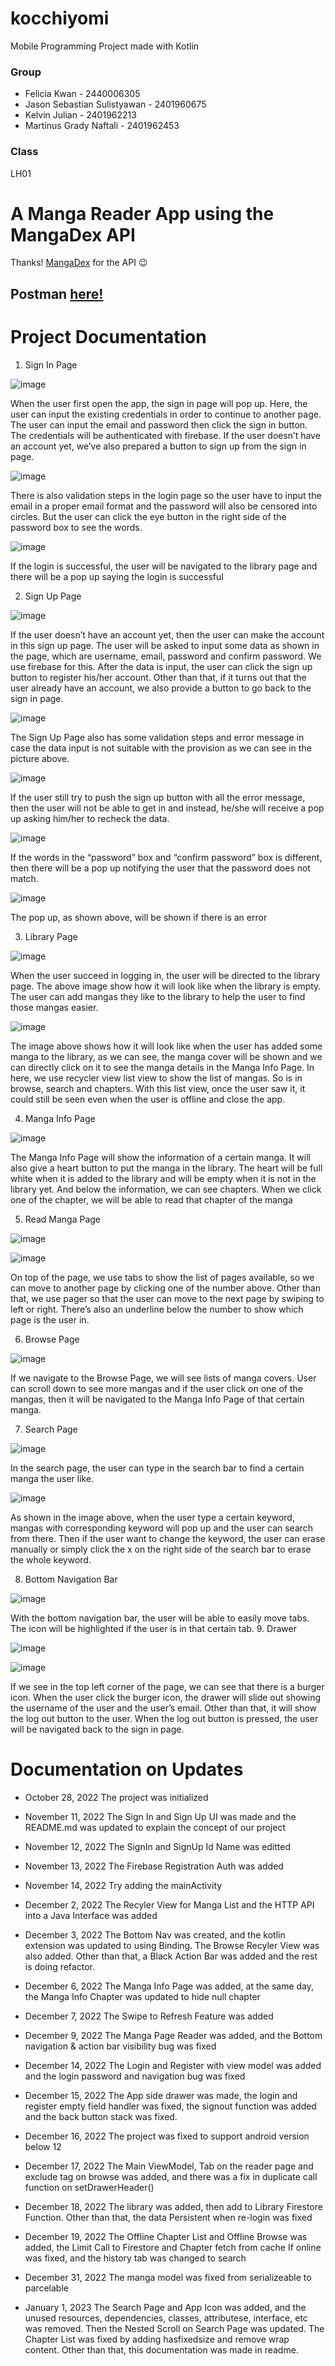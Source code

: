 # kocchiyomi
Mobile Programming Project made with Kotlin

### Group
- Felicia Kwan - 2440006305
- Jason Sebastian Sulistyawan - 2401960675
- Kelvin Julian - 2401962213
- Martinus Grady Naftali - 2401962453


### Class
LH01

# A Manga Reader App using the MangaDex API
Thanks! <a href='https://api.mangadex.org/docs/'>MangaDex</a> for the API 😉

## Postman <a href='https://app.getpostman.com/join-team?invite_code=b7f14b6a982de8934298486a70c55ce5&target_code=74ad2e0efa9109c3df227b61951511ac'>here!</a>

# Project Documentation

1.	Sign In Page

 ![image](./images/1.png)

When the user first open the app, the sign in page will pop up. Here, the user can input the existing credentials in order to continue to another page. The user can input the email and password then click the sign in button. The credentials will be authenticated with firebase. If the user doesn’t have an account yet, we’ve also prepared a button to sign up from the sign in page.

 ![image](./images/2.png)
 
There is also validation steps in the login page so the user have to input the email in a proper email format and the password will also be censored into circles. But the user can click the eye button in the right side of the password box to see the words.

  ![image](./images/3.png)
  
If the login is successful, the user will be navigated to the library page and there will be a pop up saying the login is successful

2.	Sign Up Page

  ![image](./images/4.png)
  
If the user doesn’t have an account yet, then the user can make the account in this sign up page. The user will be asked to input some data as shown in the page, which are username, email, password and confirm password. We use firebase for this. After the data is input, the user can click the sign up button to register his/her account. Other than that, if it turns out that the user already have an account, we also provide a button to go back to the sign in page. 
 
 ![image](./images/5.png)
 
The Sign Up Page also has some validation steps and error message in case the data input is not suitable with the provision as we can see in the picture above. 
 
  ![image](./images/6.png)
  
If the user still try to push the sign up button with all the error message, then the user will not be able to get in and instead, he/she will receive a pop up asking him/her to recheck the data.
 
 ![image](./images/7.png)
 
If the words in the “password” box and “confirm password” box is different, then there will be a pop up notifying the user that the password does not match. 

  ![image](./images/8.jpg)
  
The pop up, as shown above, will be shown if there is an error

3.	Library Page

  ![image](./images/9.png)
  
When the user succeed in logging in, the user will be directed to the library page. The above image show how it will look like when the library is empty. The user can add mangas they like to the library to help the user to find those mangas easier. 

  ![image](./images/10.png)
  
The image above shows how it will look like when the user has added some manga to the library, as we can see, the manga cover will be shown and we can directly click on it to see the manga details in the Manga Info Page. In here, we use recycler view list view to show the list of mangas. So is in browse, search and chapters. With this list view, once the user saw it, it could still be seen even when the user is offline and close the app.

4.	Manga Info Page

  ![image](./images/11.png)
  
The Manga Info Page will show the information of a certain manga. It will also give a heart button to put the manga in the library. The heart will be full white when it is added to the library and will be empty when it is not in the library yet. And below the information, we can see chapters. When we click one of the chapter, we will be able to read that chapter of the manga



5.	Read Manga Page

  ![image](./images/12.png)
  
  ![image](./images/19.png)
  
On top of the page, we use tabs to show the list of pages available, so we can move to another page by clicking one of the number above. Other than that, we use pager so that the user can move to the next page by swiping to left or right. There’s also an underline below the number to show which page is the user in. 

6.	Browse Page

  ![image](./images/13.png)
  
If we navigate to the Browse Page, we will see lists of manga covers. User can scroll down to see more mangas and if the user click on one of the mangas, then it will be navigated to the Manga Info Page of that certain manga.

7.	Search Page

  ![image](./images/14.png)
  
In the search page, the user can type in the search bar to find a certain manga the user like.

  ![image](./images/15.png)
  
As shown in the image above, when the user type a certain keyword, mangas with corresponding keyword will pop up and the user can search from there. Then if the user want to change the keyword, the user can erase manually or simply click the x on the right side of the search bar to erase the whole keyword. 

8.	Bottom Navigation Bar

  ![image](./images/16.png)
  
With the bottom navigation bar, the user will be able to easily move tabs. The icon will be highlighted if the user is in that certain tab.
9.	Drawer
  
  ![image](./images/17.png)
  
  ![image](./images/18.png)
  
If we see in the top left corner of the page, we can see that there is a burger icon. When the user click the burger icon, the drawer will slide out showing the username of the user and the user’s email. Other than that, it will show the log out button to the user. When the log out button is pressed, the user will be navigated back to the sign in page.

# Documentation on Updates
-	October 28, 2022
The project was initialized

-	November 11, 2022
The Sign In and Sign Up UI was made and the README.md was updated to explain the concept of our project

-	November 12, 2022
The SignIn and SignUp Id Name was editted

-	November 13, 2022
The Firebase Registration Auth was added

-	November 14, 2022
Try adding the mainActivity

-	December 2, 2022
The Recyler View for Manga List and the HTTP API into a Java Interface was added

-	December 3, 2022
The Bottom Nav was created, and the kotlin extension was updated to using Binding. The Browse Recyler View was also added. Other than that, a Black Action Bar was added and the rest is doing refactor.

-	December 6, 2022
The Manga Info Page was added, at the same day, the Manga Info Chapter was updated to hide null chapter

-	December 7, 2022
The Swipe to Refresh Feature was added

-	December 9, 2022
The Manga Page Reader was added, and the Bottom navigation & action bar visibility bug was fixed

-	December 14, 2022
The Login and Register with view model was added and the login password and navigation bug was fixed

-	December 15, 2022
The App side drawer was made, the login and register empty field handler was fixed, the signout function was added and the back button stack was fixed.

-	December 16, 2022
The project was fixed to support android version below 12

-	December 17, 2022
The Main ViewModel, Tab on the reader page and exclude tag on browse was added, and there was a fix in duplicate call function on setDrawerHeader()

-	December 18, 2022
The library was added, then add to Library Firestore Function. Other than that, the data Persistent when re-login was fixed

-	December 19, 2022
The Offline Chapter List and Offline Browse was added, the Limit Call to Firestore and Chapter fetch from cache If online was fixed, and the history tab was changed to search

-	December 31, 2022
The manga model was fixed from serializeable to parcelable

-	January 1, 2023
The Search Page and App Icon was added, and the unused resources, dependencies, classes, attributese, interface, etc was removed. Then the Nested Scroll on Search Page was updated. The Chapter List was fixed by adding hasfixedsize and remove wrap content. Other than that, this documentation was made in readme.
